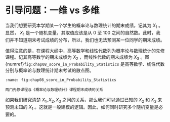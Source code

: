 # 引导问题：一维 vs 多维
当我们想要研究本学期某一个学生的概率论与数理统计的期末成绩，记其为 $X_1$ 。显然， $X_1$ 是一个随机变量，其取值应该是从 0 至 100 之间的自然数。此时，我们并不知道期末考试成绩的分布，所以，我们也无法预测某一位同学的期末成绩。

值得注意的是，在课程大纲中，高等数学和线性代数列为概率论与数理统计的先修课程。记其高等数学的期末成绩为 $X_2$ ，而线性代数的期末成绩为 $X_3$ 。图 {numref}`fig:chap08_score_in_Probability_Statistics` 是高等数学、线性代数分别与概率论与数理统计期末考试的散点图。
```{figure} /fig/Chap8_score_in_Probability_Statistics.png
:name: fig:chap08_score_in_Probability_Statistics

两门先修课程与《概率论与数理统计》课程期末成绩的关系
```
如果我们研究清楚 $X_1,X_2,X_3$ 之间的关系，那么我们可以通过已知的 $X_2$ 和 $X_3$ 来预测未知的 $X_1$ 。这就是一般建模的逻辑。因此，如何同时研究多个随机变量是必要的。